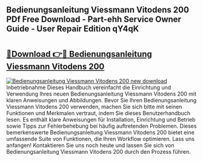 ## Bedienungsanleitung Viessmann Vitodens 200 PDf Free Download - Part-ehh Service Owner Guide - User Repair Edition qY4qK

# <h2><a href="http://df1k4xt.blite.top/?on=Bedienungsanleitung+Viessmann+Vitodens+200">🔗Download 👉🔴 Bedienungsanleitung Viessmann Vitodens 200</a></h2>

[![Bedienungsanleitung Viessmann Vitodens 200 new download](https://i.imgur.com/lujVjoI.png)](http://df1k4xt.blite.top/?on=Bedienungsanleitung+Viessmann+Vitodens+200)
Inbetriebnahme Dieses Handbuch vereinfacht die Einrichtung und Verwendung Ihres neuen Bedienungsanleitung Viessmann Vitodens 200 mit klaren Anweisungen und Abbildungen. Bevor Sie Ihren Bedienungsanleitung Viessmann Vitodens 200 verwenden, machen Sie sich bitte mit seinen Funktionen und Merkmalen vertraut, indem Sie dieses Benutzerhandbuch lesen. Es enthält klare Anweisungen für Installation, Einrichtung und Betrieb sowie Tipps zur Fehlerbehebung bei häufig auftretenden Problemen. Dieses bemerkenswerte Bedienungsanleitung Viessmann Vitodens 200 bietet eine umfassende Suite von Funktionen, die Ihren Workflow optimieren. Lass uns anfangen! Kontaktieren Sie uns noch heute und lassen Sie sich von Bedienungsanleitung Viessmann Vitodens 200 durch den Prozess führen.
